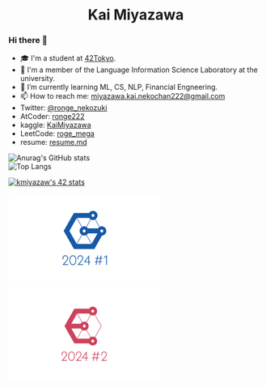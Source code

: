 <div align="center">
<h1> Kai Miyazawa </h1>
</div>

### Hi there 👋
<!--
- 🔭 I’m currently working on ...
- 👯 I’m looking to collaborate on ...
- 🤔 I’m looking for help with ...
- 💬 Ask me about ...
- 😄 Pronouns: ...
- ⚡ Fun fact: ...
-->
- 🎓 I'm a student at [42Tokyo](https://42tokyo.jp/document/pdf/42tokyo_pamphlet.pdf).
- 🏫 I'm a member of the Language Information Science Laboratory at the university.
- 🌱 I’m currently learning ML, CS, NLP, Financial Engneering.
- 📫 How to reach me: miyazawa.kai.nekochan222@gmail.com
- Twitter:  [@ronge_nekozuki](https://twitter.com/ronge_nekozuki)
- AtCoder:  [ronge222](https://atcoder.jp/users/ronge222)
- kaggle:   [KaiMiyazawa](https://www.kaggle.com/kaimiyazawa)
- LeetCode: [roge_mega](https://leetcode.com/roge_mega/)
- resume:   [resume.md](https://github.com/KaiMiyazawa/KaiMiyazawa/blob/main/resume.md)

![Anurag's GitHub stats](https://github-readme-stats.vercel.app/api?username=KaiMiyazawa&show_icons=true&theme=merko)  
![Top Langs](https://github-readme-stats.vercel.app/api/top-langs/?username=KaiMiyazawa&hide_progress=true)  
<!--[![kmiyazaw's 42 stats](https://badge42.coday.fr/api/v2/clyzgng2i7061701p46aykg1p4/stats?cursusId=21&coalitionId=308)](https://github.com/Coday-meric/badge42)  -->
[![kmiyazaw's 42 stats](https://badge.mediaplus.ma/darkblue/kmiyazaw?1337Badge=off&UM6P=off)](https://github.com/oakoudad/badge42)

<img src="https://github.com/KaiMiyazawa/KaiMiyazawa/blob/main/images/logo/general2024%231_small-100.jpg" width="300">

<img src="https://github.com/KaiMiyazawa/KaiMiyazawa/blob/main/images/logo/engineer2024%232_small.jpg" width="300">

